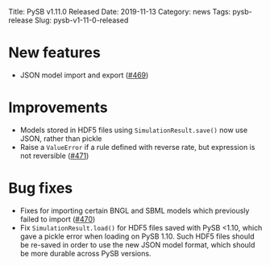 Title: PySB v1.11.0 Released
Date: 2019-11-13
Category: news
Tags: pysb-release
Slug: pysb-v1-11-0-released

# New features

* JSON model import and export ([#469](https://github.com/pysb/pysb/pull/469))

# Improvements

* Models stored in HDF5 files using `SimulationResult.save()` now use JSON, rather than pickle
* Raise a `ValueError` if a rule defined with reverse rate, but expression is not reversible ([#471](https://github.com/pysb/pysb/pull/471))

# Bug fixes

* Fixes for importing certain BNGL and SBML models which previously failed to import ([#470](https://github.com/pysb/pysb/pull/470))
* Fix `SimulationResult.load()` for HDF5 files saved with PySB <1.10, which gave a pickle error when loading on PySB 1.10. Such HDF5 files should be re-saved in order to use the new JSON model format, which should be more durable across PySB versions.

